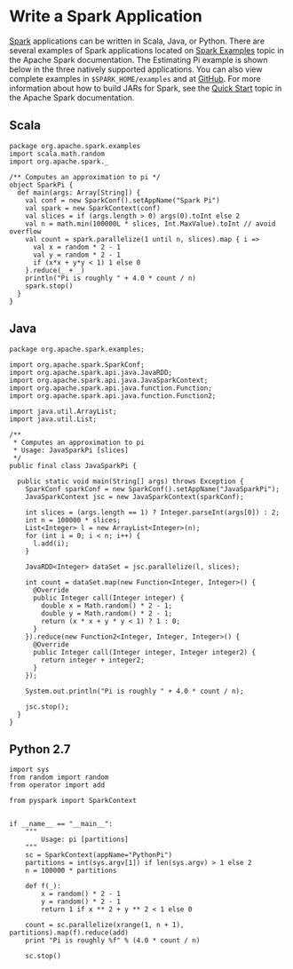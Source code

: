 # Write a Spark Application<a name="emr-spark-application"></a>

[Spark](https://aws.amazon.com/elasticmapreduce/details/spark/) applications can be written in Scala, Java, or Python\. There are several examples of Spark applications located on [Spark Examples](https://spark.apache.org/examples.html) topic in the Apache Spark documentation\. The Estimating Pi example is shown below in the three natively supported applications\. You can also view complete examples in `$SPARK_HOME/examples` and at [GitHub](https://github.com/apache/spark/tree/master/examples/src/main)\. For more information about how to build JARs for Spark, see the [Quick Start](https://spark.apache.org/docs/latest/quick-start.html) topic in the Apache Spark documentation\.

## Scala<a name="emr-spark-application-scala"></a>

```
package org.apache.spark.examples
import scala.math.random
import org.apache.spark._

/** Computes an approximation to pi */
object SparkPi {
  def main(args: Array[String]) {
    val conf = new SparkConf().setAppName("Spark Pi")
    val spark = new SparkContext(conf)
    val slices = if (args.length > 0) args(0).toInt else 2
    val n = math.min(100000L * slices, Int.MaxValue).toInt // avoid overflow
    val count = spark.parallelize(1 until n, slices).map { i =>
      val x = random * 2 - 1
      val y = random * 2 - 1
      if (x*x + y*y < 1) 1 else 0
    }.reduce(_ + _)
    println("Pi is roughly " + 4.0 * count / n)
    spark.stop()
  }
}
```

## Java<a name="emr-spark-application-java"></a>

```
package org.apache.spark.examples;

import org.apache.spark.SparkConf;
import org.apache.spark.api.java.JavaRDD;
import org.apache.spark.api.java.JavaSparkContext;
import org.apache.spark.api.java.function.Function;
import org.apache.spark.api.java.function.Function2;

import java.util.ArrayList;
import java.util.List;

/** 
 * Computes an approximation to pi
 * Usage: JavaSparkPi [slices]
 */
public final class JavaSparkPi {

  public static void main(String[] args) throws Exception {
    SparkConf sparkConf = new SparkConf().setAppName("JavaSparkPi");
    JavaSparkContext jsc = new JavaSparkContext(sparkConf);

    int slices = (args.length == 1) ? Integer.parseInt(args[0]) : 2;
    int n = 100000 * slices;
    List<Integer> l = new ArrayList<Integer>(n);
    for (int i = 0; i < n; i++) {
      l.add(i);
    }

    JavaRDD<Integer> dataSet = jsc.parallelize(l, slices);

    int count = dataSet.map(new Function<Integer, Integer>() {
      @Override
      public Integer call(Integer integer) {
        double x = Math.random() * 2 - 1;
        double y = Math.random() * 2 - 1;
        return (x * x + y * y < 1) ? 1 : 0;
      }
    }).reduce(new Function2<Integer, Integer, Integer>() {
      @Override
      public Integer call(Integer integer, Integer integer2) {
        return integer + integer2;
      }
    });

    System.out.println("Pi is roughly " + 4.0 * count / n);

    jsc.stop();
  }
}
```

## Python 2\.7<a name="emr-spark-application-spark27"></a>

```
import sys
from random import random
from operator import add

from pyspark import SparkContext


if __name__ == "__main__":
    """
        Usage: pi [partitions]
    """
    sc = SparkContext(appName="PythonPi")
    partitions = int(sys.argv[1]) if len(sys.argv) > 1 else 2
    n = 100000 * partitions

    def f(_):
        x = random() * 2 - 1
        y = random() * 2 - 1
        return 1 if x ** 2 + y ** 2 < 1 else 0

    count = sc.parallelize(xrange(1, n + 1), partitions).map(f).reduce(add)
    print "Pi is roughly %f" % (4.0 * count / n)

    sc.stop()
```